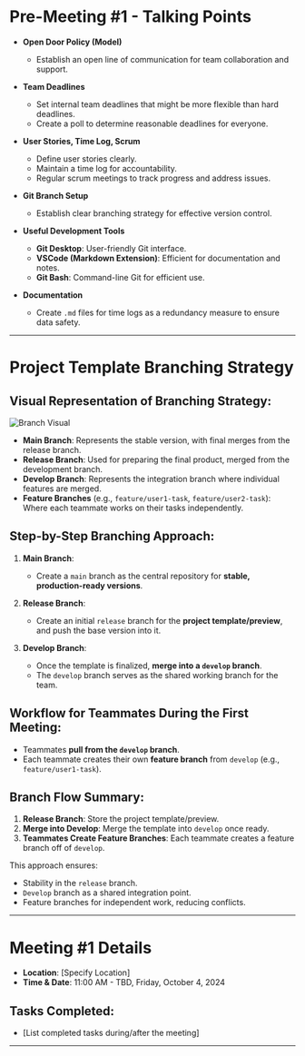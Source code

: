 # Pre-Meeting #1 - Talking Points

- **Open Door Policy (Model)**

  - Establish an open line of communication for team collaboration and support.
- **Team Deadlines**

  - Set internal team deadlines that might be more flexible than hard deadlines.
  - Create a poll to determine reasonable deadlines for everyone.
- **User Stories, Time Log, Scrum**

  - Define user stories clearly.
  - Maintain a time log for accountability.
  - Regular scrum meetings to track progress and address issues.
- **Git Branch Setup**

  - Establish clear branching strategy for effective version control.
- **Useful Development Tools**

  - **Git Desktop**: User-friendly Git interface.
  - **VSCode (Markdown Extension)**: Efficient for documentation and notes.
  - **Git Bash**: Command-line Git for efficient use.
- **Documentation**

  - Create `.md` files for time logs as a redundancy measure to ensure data safety.

---

# Project Template Branching Strategy

## Visual Representation of Branching Strategy:

![Branch Visual](developers/Jimmy/presentation_materials/brach_visual.png)

- **Main Branch**: Represents the stable version, with final merges from the release branch.
- **Release Branch**: Used for preparing the final product, merged from the development branch.
- **Develop Branch**: Represents the integration branch where individual features are merged.
- **Feature Branches** (e.g., `feature/user1-task`, `feature/user2-task`): Where each teammate works on their tasks independently.

## Step-by-Step Branching Approach:

1. **Main Branch**:

   - Create a `main` branch as the central repository for **stable, production-ready versions**.
2. **Release Branch**:

   - Create an initial `release` branch for the **project template/preview**, and push the base version into it.
3. **Develop Branch**:

   - Once the template is finalized, **merge into a `develop` branch**.
   - The `develop` branch serves as the shared working branch for the team.

## Workflow for Teammates During the First Meeting:

- Teammates **pull from the `develop` branch**.
- Each teammate creates their own **feature branch** from `develop` (e.g., `feature/user1-task`).

## Branch Flow Summary:

1. **Release Branch**: Store the project template/preview.
2. **Merge into Develop**: Merge the template into `develop` once ready.
3. **Teammates Create Feature Branches**: Each teammate creates a feature branch off of `develop`.

This approach ensures:

- Stability in the `release` branch.
- `Develop` branch as a shared integration point.
- Feature branches for independent work, reducing conflicts.

---

# Meeting #1 Details

- **Location**: [Specify Location]
- **Time & Date**: 11:00 AM - TBD, Friday, October 4, 2024

## Tasks Completed:

- [List completed tasks during/after the meeting]

---
